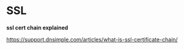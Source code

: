 # SSL

**ssl cert chain explained**

https://support.dnsimple.com/articles/what-is-ssl-certificate-chain/
